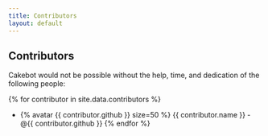 ```yaml
---
title: Contributors
layout: default
---
```


## Contributors

Cakebot would not be possible without the help, time, and dedication of the following people:

{% for contributor in site.data.contributors %}

* {% avatar {{ contributor.github }} size=50 %} {{ contributor.name }} - @{{ contributor.github }}
{% endfor %}
